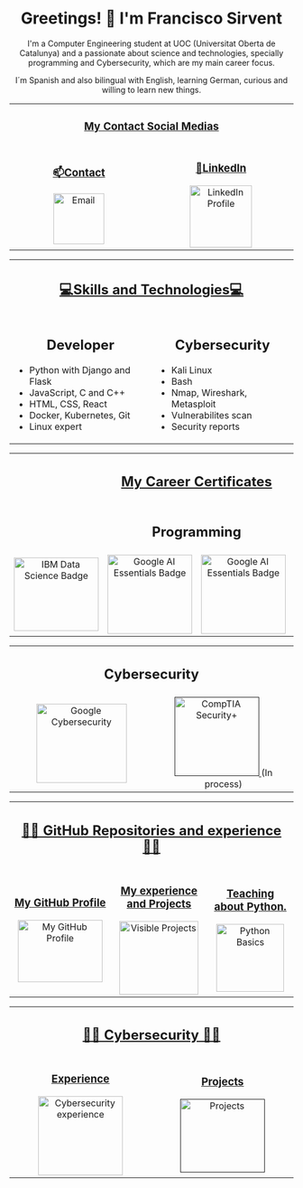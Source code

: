 <div align="center">
    <h1>
        Greetings! 👋 I'm Francisco Sirvent
    </h1>
    <p>
        I'm a Computer Engineering student at UOC (Universitat Oberta de Catalunya) and a passionate about science and technologies, specially programming and Cybersecurity, which are my main career focus.
    </p>
    <p>
        I´m Spanish and also bilingual with English, learning German, curious and willing to learn new things.
    </p>
    <!-- Contact Links -->
<table border="0" align="center" width="800">
    <tr>
        <td colspan="3" align="center">
            <h3>
                <ins>
                    My Contact Social Medias
                </ins>
            </h3>
        </td>
    </tr>
    <tr>
        <td align="center" width="400">
            <h3>
                <ins>
                    📫Contact
                </ins>
            </h3>
            <a href="mailto:fsirventcandea@gmail.com">
                <img src="https://th.bing.com/th/id/R.ae1fbd64a793791023ce79747500f709?rik=z%2bHyd97vQbPpFA&pid=ImgRaw&r=0" 
                alt="Email" 
                width="90">
            </a>
        </td>
        <td align="center" width="400">
            <h3>
                <ins>
                    🔗LinkedIn
                </ins>
            </h3>
            <a href="https://www.linkedin.com/in/francisco-m-sirvent-candea-68749719b">
                <img src="https://logosmarcas.net/wp-content/uploads/2020/04/Linkedin-Logo.png" 
                alt="LinkedIn Profile" 
                width="110">
            </a>
        </td>
    </tr>
</table>
<!-- Skills Section -->
<table border="0"; align="center" width="100%">
    <tr>
        <td colspan="2" align="center">
            <h2>
                <ins>
                    💻Skills and Technologies💻
                </ins>
            </h2>
        </td>
    </tr>
    <tr>
        <td align="center" width="50%">
            <h2>
                <b>
                    Developer
                </b>
            </h2>
            <ul align="left">
                <li>Python with Django and Flask</li>
                <li>JavaScript, C and C++</li>
                <li>HTML, CSS, React</li>
                <li>Docker, Kubernetes, Git</li>
                <li>Linux expert</li>
            </ul>
        </td>
        <td align="center" width="50%">
            <h2>
                <b>
                    Cybersecurity
                </b>
            </h2>
            <ul align="left">
                <li>Kali Linux</li>
                <li>Bash</li>
                <li>Nmap, Wireshark, Metasploit</li>
                <li>Vulnerabilites scan</li>
                <li>Security reports</li>
            </ul>
        </td>
    </tr>
</table>
<!-- My certificates -->
<table border="0" align="center" width="800">
    <tr>
        <td colspan="4" align="center">
            <h2>
                <ins>
                    My Career Certificates
                </ins>
            </h2>
        </td>
    </tr>
    <tr>
        <td colspan="4" align="center">
            <h2>
                <b>
                    Programming
                </b>
            </h2>
        </td>
    </tr>
    <tr>
        <td align="center" width="200">
            <a href="https://www.credly.com/badges/65ed31fa-9f14-498f-801e-faf6389ecf5b/public_url">
                <img src="https://images.credly.com/size/110x110/images/0f740f0e-52f0-4ff3-bcac-e8d2ff735c07/image.png" 
                alt="IBM Data Science Badge" 
                width="150" 
                height="130">
            </a>
        </td>
        <td align="center" width="200">
            <a href="https://www.credly.com/badges/bf5afe1e-6b91-4a6b-9978-870032cc92e1/public_url">
                <img src="https://images.credly.com/size/110x110/images/4d81763c-b917-4ab9-92be-103af95c0a21/image.png"alt="Google AI Essentials Badge" 
                width="150" 
                height="140">
            </a>
        </td>
        <td align="center" width="200">
            <a href="https://www.credly.com/badges/8d31ae5c-6b53-467c-a90e-10c950ac5ece/public_url">
                <img src="https://images.credly.com/size/340x340/images/ea3eec65-ddad-4242-9c59-1defac0fa2d9/image.png"alt="Google AI Essentials Badge" 
                width="150" 
                height="140">
            </a>
        </td>
        <td align="center" width="200">
            <a href="https://www.credly.com/badges/c33ea208-5590-4126-8530-861ef0c7f4bd/public_url">
                <img src="https://images.credly.com/size/340x340/images/efbdc0d6-b46e-4e3c-8cf8-2314d8a5b971/GCC_badge_python_1000x1000.png" 
                alt="Automation with Python Professional Badge" 
                width="150" 
                height="140">
            </a>
        </td>
    </tr>
    <table border="0" align="center" width="800">
        <tr>
            <td colspan="2" align="center">
                <h2>
                    <b>
                        Cybersecurity
                    </b>
                </h2>
            </td>
        </tr>
        <tr>
            <td align="center" width="400">
                <a href="https://www.credly.com/badges/9e5d35a8-6f9b-4c6a-9df0-9cfa73f49eef">
                    <img src="https://images.credly.com/size/680x680/images/0bf0f2da-a699-4c82-82e2-56dcf1f2e1c7/image.png" 
                    alt="Google Cybersecurity" 
                    width="160" 
                    height="140">
                </a>
            </td>
            <td align="center" width="400">
                <a href="">
                    <img src="" 
                    alt="CompTIA Security+" 
                    width="150" 
                    height="140">
                </a>
                (In process)
            </td>
        </tr>
    </table>
</table>
<!-- GitHub Repositories Section -->
<table border="0" align="center" width="800">
    <tr>
        <td colspan="3" align="center">
            <h2>
                <ins>
                    👨‍💻 GitHub Repositories and experience 👨‍💻
                </ins>
            </h2>
        </td>
    </tr>
    <tr>
        <td align="center" width="271">
            <a href="https://github.com/fransirvent1994">
                <h3>
                    <ins>
                        My GitHub Profile
                    </ins>
                </h3>             
                <img src="https://logos-world.net/wp-content/uploads/2020/11/GitHub-Logo.png" 
                alt="My GitHub Profile" 
                width="150" 
                height="110">
            </a>
        </td>
        <td align="center" width="271">
            <a href="https://fransirvent1994.github.io/Programming/Experience/Experience.html">
                <h3>
                    <ins>
                        My experience and Projects
                    </ins>
                </h3>  
                <img src="https://static.vecteezy.com/system/resources/previews/008/842/382/original/an-old-open-book-with-abstract-text-illustration-in-cartoon-style-on-a-white-background-vector.jpg" 
                alt="Visible Projects" 
                width="140" 
                height="130">
            </a>
        </td>
        <td align="center" width="271">
            <a href="https://github.com/fransirvent1994/Python-Basics">
                <h3>
                    <ins>
                        Teaching about Python.
                    </ins>
                </h3>
                <img src="https://www.kindpng.com/picc/m/159-1595772_transparent-python-logo-hd-png-download.png" 
                alt="Python Basics" 
                width="120" 
                height="120">
            </a>
        </td>
    </tr>
</table>
<!-- Cybersecurity info -->
<table border="0" align="center" width="800">
    <tr>
        <td colspan="2" align="center">
            <h2>
                <ins>
                    👨‍💻 Cybersecurity 👨‍💻
                </ins>
            </h2>
        </td>
    </tr>
    <tr>
        <td align="center" width="400">
            <a href="https://fransirvent1994.github.io/Cybersecurity/Experience/Experience.html">
                <h3>
                    <ins>
                        Experience
                    </ins>
                </h3>             
                <img src="https://static.vecteezy.com/system/resources/previews/002/697/479/original/cybersecurity-icon-on-white-vector.jpg" 
                alt="Cybersecurity experience" 
                width="150" 
                height="140">
            </a>
        </td>
        <td align="center" width="400">
            <a href="">
                <h3>
                    <ins>
                        Projects
                    </ins>
                </h3>
                <img src="https://img.freepik.com/vector-premium/icono-seguridad-cibernetica-cifrado-concepto-seguro-protegido-datos-ciberseguridad_136875-4238.jpg" 
                alt="Projects" 
                width="150" 
                height="130">
            </a>
        </td>
    </tr>
</table>
</div>